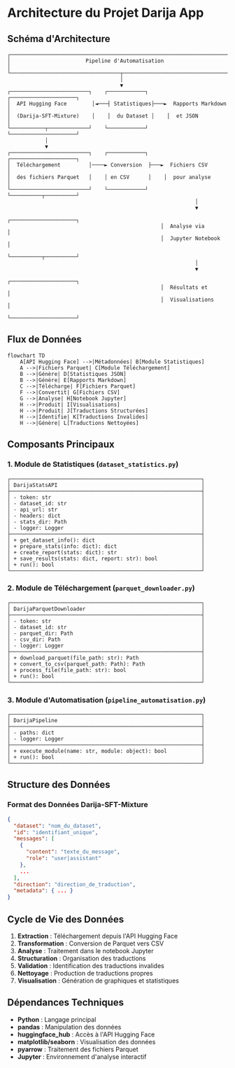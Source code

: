 # Architecture du Projet Darija App

## Schéma d'Architecture

```
┌─────────────────────────────────────────────────────────────────────┐
│                        Pipeline d'Automatisation                     │
└───────────────────────────────────┬─────────────────────────────────┘
                                    │
                                    ▼
┌─────────────────────────┐    ┌────────────┐    ┌─────────────────────┐
│  API Hugging Face        │◄───┤ Statistiques├───►  Rapports Markdown  │
│  (Darija-SFT-Mixture)    │    │  du Dataset │    │  et JSON            │
└───────────┬─────────────┘    └────────────┘    └─────────────────────┘
            │
            ▼
┌─────────────────────────┐    ┌────────────┐    ┌─────────────────────┐
│  Téléchargement         │────► Conversion  ├───►  Fichiers CSV        │
│  des fichiers Parquet   │    │ en CSV      │    │  pour analyse       │
└─────────────────────────┘    └────────────┘    └──────────┬──────────┘
                                                            │
                                                            ▼
                                                 ┌─────────────────────┐
                                                 │  Analyse via        │
                                                 │  Jupyter Notebook   │
                                                 └──────────┬──────────┘
                                                            │
                                                            ▼
                                                 ┌─────────────────────┐
                                                 │  Résultats et       │
                                                 │  Visualisations     │
                                                 └─────────────────────┘
```

## Flux de Données

```mermaid
flowchart TD
    A[API Hugging Face] -->|Métadonnées| B[Module Statistiques]
    A -->|Fichiers Parquet| C[Module Téléchargement]
    B -->|Génère| D[Statistiques JSON]
    B -->|Génère| E[Rapports Markdown]
    C -->|Télécharge| F[Fichiers Parquet]
    F -->|Convertit| G[Fichiers CSV]
    G -->|Analyse| H[Notebook Jupyter]
    H -->|Produit| I[Visualisations]
    H -->|Produit| J[Traductions Structurées]
    H -->|Identifie| K[Traductions Invalides]
    H -->|Génère| L[Traductions Nettoyées]
```

## Composants Principaux

### 1. Module de Statistiques (`dataset_statistics.py`)

```
┌─────────────────────────────────────────────────────────────┐
│ DarijaStatsAPI                                              │
├─────────────────────────────────────────────────────────────┤
│ - token: str                                                │
│ - dataset_id: str                                           │
│ - api_url: str                                              │
│ - headers: dict                                             │
│ - stats_dir: Path                                           │
│ - logger: Logger                                            │
├─────────────────────────────────────────────────────────────┤
│ + get_dataset_info(): dict                                  │
│ + prepare_stats(info: dict): dict                           │
│ + create_report(stats: dict): str                           │
│ + save_results(stats: dict, report: str): bool              │
│ + run(): bool                                               │
└─────────────────────────────────────────────────────────────┘
```

### 2. Module de Téléchargement (`parquet_downloader.py`)

```
┌─────────────────────────────────────────────────────────────┐
│ DarijaParquetDownloader                                     │
├─────────────────────────────────────────────────────────────┤
│ - token: str                                                │
│ - dataset_id: str                                           │
│ - parquet_dir: Path                                         │
│ - csv_dir: Path                                             │
│ - logger: Logger                                            │
├─────────────────────────────────────────────────────────────┤
│ + download_parquet(file_path: str): Path                    │
│ + convert_to_csv(parquet_path: Path): Path                  │
│ + process_file(file_path: str): bool                        │
│ + run(): bool                                               │
└─────────────────────────────────────────────────────────────┘
```

### 3. Module d'Automatisation (`pipeline_automatisation.py`)

```
┌─────────────────────────────────────────────────────────────┐
│ DarijaPipeline                                              │
├─────────────────────────────────────────────────────────────┤
│ - paths: dict                                               │
│ - logger: Logger                                            │
├─────────────────────────────────────────────────────────────┤
│ + execute_module(name: str, module: object): bool           │
│ + run(): bool                                               │
└─────────────────────────────────────────────────────────────┘
```

## Structure des Données

### Format des Données Darija-SFT-Mixture

```json
{
  "dataset": "nom_du_dataset",
  "id": "identifiant_unique",
  "messages": [
    {
      "content": "texte_du_message",
      "role": "user|assistant"
    },
    ...
  ],
  "direction": "direction_de_traduction",
  "metadata": { ... }
}
```

## Cycle de Vie des Données

1. **Extraction** : Téléchargement depuis l'API Hugging Face
2. **Transformation** : Conversion de Parquet vers CSV
3. **Analyse** : Traitement dans le notebook Jupyter
4. **Structuration** : Organisation des traductions
5. **Validation** : Identification des traductions invalides
6. **Nettoyage** : Production de traductions propres
7. **Visualisation** : Génération de graphiques et statistiques

## Dépendances Techniques

- **Python** : Langage principal
- **pandas** : Manipulation des données
- **huggingface_hub** : Accès à l'API Hugging Face
- **matplotlib/seaborn** : Visualisation des données
- **pyarrow** : Traitement des fichiers Parquet
- **Jupyter** : Environnement d'analyse interactif 